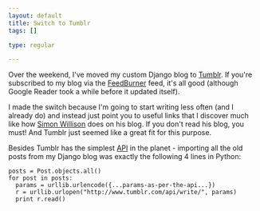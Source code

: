 ```yaml
--- 
layout: default
title: Switch to Tumblr
tags: []

type: regular

---
```

Over the weekend, I've moved my custom Django blog to [Tumblr](http://www.tumblr.com). If you're subscribed to my blog via the [FeedBurner](http://feeds.feedburner.com/poundbangin) feed, it's all good (although Google Reader took a while before it updated itself).

I made the switch because I'm going to start writing less often (and I already do) and instead just point you to useful links that I discover much like how [Simon Willison](http://simonwillison.net/) does on his blog. If you don't read his blog, you must! And Tumblr just seemed like a great fit for this purpose. 

Besides Tumblr has the simplest [API](http://www.tumblr.com/api) in the planet - importing all the old posts from my Django blog was exactly the following 4 lines in Python:

    posts = Post.objects.all()
    for post in posts:
      params = urllib.urlencode({...params-as-per-the-api...})
      r = urllib.urlopen("http://www.tumblr.com/api/write/", params)
      print r.read()

